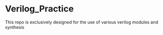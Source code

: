 # Verilog_Practice
This repo is exclusively designed for the use of various verilog modules and synthesis
